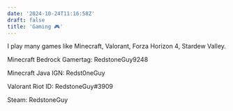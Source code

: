```yaml
---
date: '2024-10-24T11:16:58Z'
draft: false
title: 'Gaming 🎮'
---
```

I play many games like Minecraft, Valorant, Forza Horizon 4, Stardew Valley.

Minecraft Bedrock Gamertag: RedstoneGuy9248

Minecraft Java IGN: Redst0neGuy

Valorant Riot ID: RedstoneGuy#3909

Steam: RedstoneGuy

